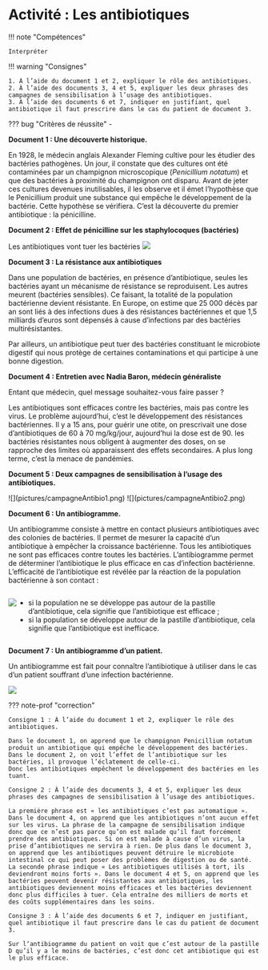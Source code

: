 # Activité : Les antibiotiques

!!! note "Compétences"

    Interpréter 

!!! warning "Consignes"

    1. À l’aide du document 1 et 2, expliquer le rôle des antibiotiques.
    2. À l’aide des documents 3, 4 et 5, expliquer les deux phrases des campagnes de sensibilisation à l’usage des antibiotiques.
    3. À l’aide des documents 6 et 7, indiquer en justifiant, quel antibiotique il faut prescrire dans le cas du patient de document 3.
    
??? bug "Critères de réussite"
    - 


**Document 1 : Une découverte historique.**

En 1928, le médecin anglais Alexander Fleming cultive pour les étudier des bactéries pathogènes. Un jour, il constate que des cultures ont été contaminées par un champignon microscopique (*Penicillium notatum*) et que des bactéries à proximité du champignon ont disparu. Avant de jeter ces cultures devenues inutilisables, il les observe et il émet l’hypothèse que le Penicillium produit une substance qui empêche le développement de la bactérie. Cette hypothèse se vérifiera. C’est la découverte du premier antibiotique : la pénicilline.

**Document 2 : Effet de pénicilline sur les staphylocoques (bactéries)**

Les antibiotiques vont tuer les bactéries
![](pictures/photoEffetAntibioBact.png)

**Document 3 : La résistance aux antibiotiques**

Dans une population de bactéries, en présence d’antibiotique, seules les bactéries ayant un mécanisme de résistance se reproduisent. Les autres meurent (bactéries sensibles). Ce faisant, la totalité de la population bactérienne devient résistante. En Europe, on estime que 25 000 décès par an sont liés à des infections dues à des résistances bactériennes et que 1,5 milliards d’euros sont dépensés à cause d’infections par des bactéries multirésistantes.

Par ailleurs, un antibiotique peut tuer des bactéries constituant le microbiote digestif qui nous protège de certaines contaminations et qui participe à une bonne digestion.

**Document 4 : Entretien avec Nadia Baron, médecin généraliste**

Entant que médecin, quel message souhaitez-vous faire passer ?

Les antibiotiques sont efficaces contre les bactéries, mais pas contre les virus. Le problème aujourd’hui, c’est le développement des résistances bactériennes. Il y a 15 ans, pour guérir une otite, on prescrivait une dose d’antibiotiques de 60 à 70 mg/kg/jour, aujourd’hui la dose est de 90. les bactéries résistantes nous obligent à augmenter des doses, on se rapproche des limites où apparaissent des effets secondaires. A plus long terme, c’est la menace de pandémies.


**Document 5 : Deux campagnes de sensibilisation à l’usage des antibiotiques.**


<div markdown style="display:flex; flex-direction:row;">
![](pictures/campagneAntibio1.png)
![](pictures/campagneAntibio2.png)


</div>

**Document 6 : Un antibiogramme.**

Un antibiogramme consiste à mettre en contact plusieurs antibiotiques avec des colonies de bactéries. Il permet de mesurer la capacité d’un antibiotique à empêcher la croissance bactérienne.
Tous les antibiotiques ne sont pas efficaces contre toutes les bactéries. L’antibiogramme permet de déterminer l’antibiotique le plus efficace en cas d’infection bactérienne.
L’efficacité de l’antibiotique est révélée par la réaction de la population bactérienne à son contact :

<div markdown style="display:flex; flex-direction:row;">



![](pictures/schemaAntibiogramme.png)

<div markdown style="display:flex; flex-direction:column;">

- si la population ne se développe pas autour de la pastille d’antibiotique, cela signifie que l’antibiotique est efficace ;
- si la population se développe autour de la pastille d’antibiotique, cela signifie que l’antibiotique est inefficace.

</div></div>

**Document 7 : Un antibiogramme d’un patient.**

Un antibiogramme est fait pour connaître l’antibiotique à utiliser dans le cas d’un patient souffrant d’une infection bactérienne.

![](pictures/Antibiogramme.png)


??? note-prof "correction"

    Consigne 1 : À l’aide du document 1 et 2, expliquer le rôle des antibiotiques.

    Dans le document 1, on apprend que le champignon Penicillium notatum produit un antibiotique qui empêche le développement des bactéries.
    Dans le document 2, on voit l’effet de l’antibiotique sur les bactéries, il provoque l’éclatement de celle-ci.
    Donc les antibiotiques empêchent le développement des bactéries en les tuant.

    Consigne 2 : À l’aide des documents 3, 4 et 5, expliquer les deux phrases des campagnes de sensibilisation à l’usage des antibiotiques.

    La première phrase est « les antibiotiques c’est pas automatique ». Dans le document 4, on apprend que les antibiotiques n’ont aucun effet sur les virus. La phrase de la campagne de sensibilisation indique donc que ce n’est pas parce qu’on est malade qu’il faut forcément prendre des antibiotiques. Si on est malade à cause d’un virus, la prise d’antibiotiques ne servira à rien. De plus dans le document 3, on apprend que les antibiotiques peuvent détruire le microbiote intestinal ce qui peut poser des problèmes de digestion ou de santé.
    La seconde phrase indique « Les antibiotiques utilisés à tort, ils deviendront moins forts ». Dans le document 4 et 5, on apprend que les bactéries peuvent devenir résistantes aux antibiotiques, les antibiotiques deviennent moins efficaces et les bactéries deviennent donc plus difficiles à tuer. Cela entraîne des milliers de morts et des coûts supplémentaires dans les soins.

    Consigne 3 : À l’aide des documents 6 et 7, indiquer en justifiant, quel antibiotique il faut prescrire dans le cas du patient de document 3.
    
    Sur l‘antibiogramme du patient on voit que c’est autour de la pastille D qu’il y a le moins de bactéries, c’est donc cet antibiotique qui est le plus efficace.